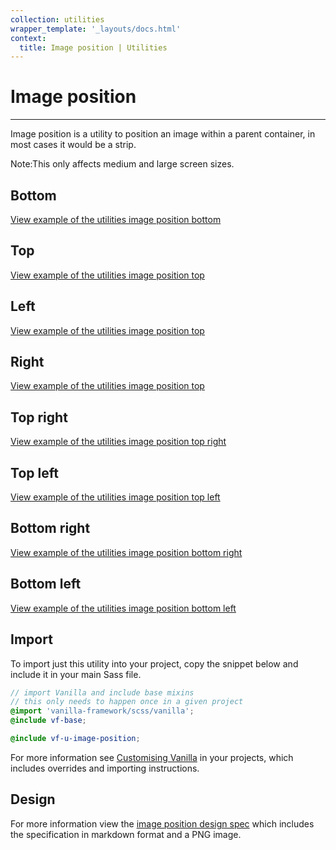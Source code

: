 ```yaml
---
collection: utilities
wrapper_template: '_layouts/docs.html'
context:
  title: Image position | Utilities
---
```


# Image position

<hr>

Image position is a utility to position an image within a parent container, in
most cases it would be a strip.

<div class="p-notification--information">
  <p class="p-notification__response">
    <span class="p-notification__status">Note:</span>This only affects medium and large screen sizes.
  </p>
</div>

## Bottom

<div class="embedded-example"><a href="/docs/examples/utilities/image-position/bottom/" class="js-example">
View example of the utilities image position bottom
</a></div>

## Top

<div class="embedded-example"><a href="/docs/examples/utilities/image-position/top/" class="js-example">
View example of the utilities image position top
</a></div>

## Left

<div class="embedded-example"><a href="/docs/examples/utilities/image-position/left/" class="js-example">
View example of the utilities image position top
</a></div>

## Right

<div class="embedded-example"><a href="/docs/examples/utilities/image-position/right/" class="js-example">
View example of the utilities image position top
</a></div>

## Top right

<div class="embedded-example"><a href="/docs/examples/utilities/image-position/top-right/" class="js-example">
View example of the utilities image position top right
</a></div>

## Top left

<div class="embedded-example"><a href="/docs/examples/utilities/image-position/top-left/" class="js-example">
View example of the utilities image position top left
</a></div>

## Bottom right

<div class="embedded-example"><a href="/docs/examples/utilities/image-position/bottom-right/" class="js-example">
View example of the utilities image position bottom right
</a></div>

## Bottom left

<div class="embedded-example"><a href="/docs/examples/utilities/image-position/bottom-left/" class="js-example">
View example of the utilities image position bottom left
</a></div>

## Import

To import just this utility into your project, copy the snippet below and include it in your main Sass file.

```scss
// import Vanilla and include base mixins
// this only needs to happen once in a given project
@import 'vanilla-framework/scss/vanilla';
@include vf-base;

@include vf-u-image-position;
```

For more information see [Customising Vanilla](/docs/customising-vanilla/) in your projects, which includes overrides and importing instructions.

## Design

For more information view the [image position design spec](https://github.com/canonical-web-and-design/design-vanilla-framework/tree/main/Image%20position) which includes the specification in markdown format and a PNG image.
